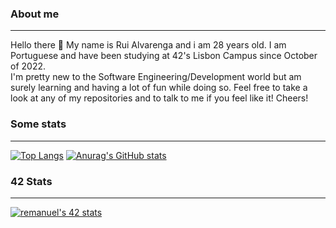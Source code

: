 ### About me
___

Hello there 👋 My name is Rui Alvarenga and i am 28 years old. I am Portuguese and have been studying at 42's Lisbon Campus since October of 2022.  
I'm pretty new to the Software Engineering/Development world but am surely learning and having a lot of fun while doing so. Feel free to take a look at any of my repositories and to talk to me if you feel like it! Cheers!

### Some stats
___

[![Top Langs](https://readme-stats.jonas-bernard.dev/api/top-langs/?username=RuiAlvarenga&layout=compact&theme=transparent)](https://github.com/anuraghazra/github-readme-stats)
[![Anurag's GitHub stats](https://readme-stats.jonas-bernard.dev/api?username=RuiAlvarenga&show_icons=true&theme=transparent)](https://github.com/anuraghazra/github-readme-stats)

### 42 Stats
___

[![remanuel's 42 stats](https://badge42.vercel.app/api/v2/cld4rhlbe00310fjvf9yrvq1p/stats?cursusId=21&coalitionId=109)](https://github.com/JaeSeoKim/badge42)
